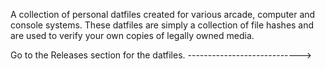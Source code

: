 A collection of personal datfiles created for various arcade, computer and console systems.  These datfiles are simply a collection of file hashes and are used to verify your own copies of legally owned media.

Go to the Releases section for the datfiles.   ---------------------------->
